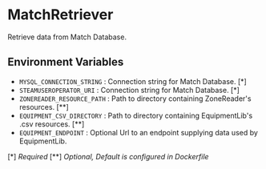 # MatchRetriever
Retrieve data from Match Database.

## Environment Variables
- `MYSQL_CONNECTION_STRING` : Connection string for Match Database. [*]
- `STEAMUSEROPERATOR_URI` : Connection string for Match Database. [*]
- `ZONEREADER_RESOURCE_PATH` : Path to directory containing ZoneReader's resources. [**]
- `EQUIPMENT_CSV_DIRECTORY` : Path to directory containing EquipmentLib's .csv resources. [**]
- `EQUIPMENT_ENDPOINT` : Optional Url to an endpoint supplying data used by EquipmentLib. 

[*] *Required*
[**] *Optional, Default is configured in Dockerfile*
